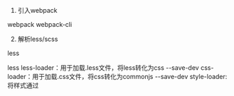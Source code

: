 1. 引入webpack

webpack
webpack-cli

2. 解析less/scss

less

less
less-loader：用于加载.less文件，将less转化为css  --save-dev
css-loader：用于加载.css文件，将css转化为commonjs  --save-dev
style-loader: 将样式通过<style>标签插入到head中 --save-dev

scss
sass-loader --save-dev
node-sass --save-dev
style-loader --save-dev
css-loader --save-dev

解析图片等文件
url-loader

加载图片 file-loader
假想现在我们正在下载 CSS，但是我们的背景和图标这些图片，要如何处理呢？使用 file-loader，我们可以轻松地将这些内容混合到 CSS中

参考： https://www.webpackjs.com/guides/asset-management/#loading-css


3. 解析react jsx
react --save 
react-dom --save
# react转码规则
@babel/preset-react --save-dev

4. 引入es6功能

# ES2015转码规则
$ npm install --save-dev babel-preset-es2015

5. webpack-merge 合并配置文件的工具---webpack-merge区分生成环境和开发环境

1.首先将webpack-merge添加到项目中

npm install webpack-merge --save-dev
2.设置各个配置文件的连接

参考： 
1. https://blog.csdn.net/sd19871122/article/details/86498939
2. https://www.cnblogs.com/wangtong111/p/11197313.html


6. 插件

clean-webpack-plugin  删除dist文件夹

参考：
1. https://www.npmjs.com/package/clean-webpack-plugin
2. https://www.jianshu.com/p/7c3b0d114b84

7. 插件
html-webpack-plugin
1. 为html文件中引入的外部资源如script、link动态添加每次compile后的hash，防止引用缓存的外部文件问题
2. 可以生成创建html入口文件，比如单页面可以生成一个html文件入口，配置N个html-webpack-plugin可以生成N个页面入口

参考：
https://www.npmjs.com/package/html-webpack-plugin
https://segmentfault.com/a/1190000013883242
https://www.jianshu.com/p/08a60756ffda

8. UglifyJS Webpack Plugin 用来缩小（压缩优化）js文件，至少需要Node v6.9.0和Webpack v4.0.0版本

参考：
https://www.jianshu.com/p/b597ea88b165

9. webpack-dev-serve--webpack-dev-server是webpack官方提供的一个小型Express服务器。使用它可以为webpack打包生成的资源文件提供web服务。

主要有两个功能：
1. 为静态文件提供服务
2. 自动刷新和热替换(HMR)

参考： 
https://segmentfault.com/a/1190000006670084

10. uglifyjs-webpack-plugin 压缩文件

参考：
1. https://www.jianshu.com/p/b597ea88b165
2. https://www.npmjs.com/package/uglifyjs-webpack-plugin

11. path 

12. babel-plugin-import

参考： 
https://blog.csdn.net/MFWSCQ/article/details/100828460

###loader### loader 让 webpack 能够去处理那些非 JavaScript 文件（webpack 自身只理解
JavaScript）。loader 可以将所有类型的文件转换为 webpack 能够处理的有效模块，然后你就可以利用 webpack的打包能力，对它们进行处理

babel-loader 的作用正是实现对使用了ES2015+语法的.js文件进行处理
@babel/core  的作用在于提供一系列api。这便是说，当webpack使用babel-loader处理文件时，babel-loader实际上调用了babel-core的api，因此也必须安装babel-core
@babel/preset-env 的作用是告诉babel使用哪种转码规则进行文件处理
@babel/preset-react

13. 
babel-plugin-transform-class-properties

14. html-loader 解析html模版

参考： 

https://www.jianshu.com/p/ce28ceddda72

15. mini-css-extract-plugin 将CSS提取为独立的文件的插件，对每个包含css的js文件都会创建一个CSS文件，支持按需加载css和sourceMap

MiniCssExtractPlugin 参考： https://www.jianshu.com/p/91e60af11cc9

只能用在webpack4中，对比另一个插件 extract-text-webpack-plugin有点:

异步加载
不重复编译，性能更好
更容易使用
只针对CSS
目前缺失功能，HMR。



#### 重要优化模块 #####
1. webpack4 的热加载 https://www.jianshu.com/p/893058b6b17f

2. react-hot-loader  使用Webpack配置React项目中的热更新
	2.1 https://www.jianshu.com/p/244e1ffe7501
	2.2 https://blog.csdn.net/csm0912/article/details/87069764
	2.3 https://www.jianshu.com/p/dda3c7940b92




#######搭建过程中遇到的问题######
1. 解析react如何引入babel
npm i babel-loader babel-core babel-preset-env babel-preset-react --save-dev

2. 警告入口点大小限制：以下入口点的组合资产大小超过了建议的限制（244 KiB）。 这可能会影响网络性能。

3. webpack踩坑系列之less-loader6.0.0的javascriptEnabled报错解决
参考： https://blog.csdn.net/wen81643956/article/details/105863548/

{
   loader: 'less-loader', 
   options: {
     javascriptEnabled: true 
   }
}

4. Error: options/query cannot be used with loaders (use options for each array item

options和loaders数组不能同时使用

参考 https://blog.csdn.net/liwenfei123/article/details/80389464

错误写法：
{
  test: /\.(css|less)$/,
  loaders:['style-loader', 'css-loader', 'less-loader'],
  options: {
    lessOptions: {
      javascriptEnabled: true
    } 
  }
  // exclude: /node_modules/,
  // loader: ExtractTextPlugin.extract({fallback: 'style', use: 'happypack/loader?id=happyStyle'}),
},

正确写法:
{
  test: /\.(css|less)$/,
  use:[
    { loader: "eslint-loader" },
    { loader: "css-loader" },
    {
      loader:"less-loader",
      options:{//options、query不能和loader数组一起使用
        lessOptions: {
          javascriptEnabled: true
        } 
      },
    }
  ],
  exclude: /node_modules/
  // loader: ExtractTextPlugin.extract({fallback: 'style', use: 'happypack/loader?id=happyStyle'}),
},

5. webpack热加载控制台报错"Uncaught Error: [HMR] Hot Module Replacement is disabled."的解决办法
解决方案:
在执行webpack-dev-server命令时加上 --hot --inline命令即可

参考： https://blog.csdn.net/springlover1994/article/details/80973910

6. fs模块下载了但是还是找不到模块

解决方案：
	在webpack中添加：
	node: {
    fs: 'empty',
    net:'empty',
    tls:"empty"
   }